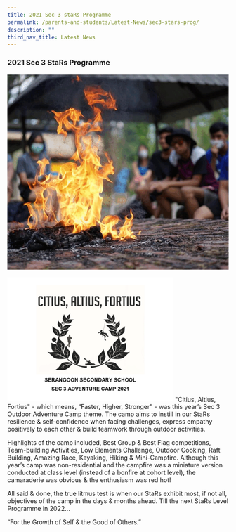 ```yaml
---
title: 2021 Sec 3 staRs Programme
permalink: /parents-and-students/Latest-News/sec3-stars-prog/
description: ""
third_nav_title: Latest News
---
```


### 2021 Sec 3 StaRs Programme

![](/images/sec3%20stars%20programme.gif)

<img src="/images/Photo001.png" 
     style="width:75%">
"Citius, Altius, Fortius" - which means, “Faster, Higher, Stronger” - was this year’s Sec 3 Outdoor Adventure Camp theme. The camp aims to instill in our StaRs resilience & self-confidence when facing challenges, express empathy positively to each other & build teamwork through outdoor activities.

Highlights of the camp included, Best Group & Best Flag competitions, Team-building Activities, Low Elements Challenge, Outdoor Cooking, Raft Building, Amazing Race, Kayaking, Hiking & Mini-Campfire. Although this year’s camp was non-residential and the campfire was a miniature version conducted at class level (instead of a bonfire at cohort level), the camaraderie was obvious & the enthusiasm was red hot!

All said & done, the true litmus test is when our StaRs exhibit most, if not all, objectives of the camp in the days & months ahead. Till the next StaRs Level Programme in 2022…

“For the Growth of Self & the Good of Others.”
